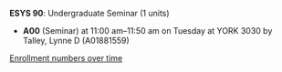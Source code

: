 **ESYS 90**: Undergraduate Seminar (1 units)

- **A00** (Seminar) at 11:00 am–11:50 am on Tuesday at YORK 3030 by Talley, Lynne D (A01881559)

[Enrollment numbers over time](./ESYS90.tsv)
